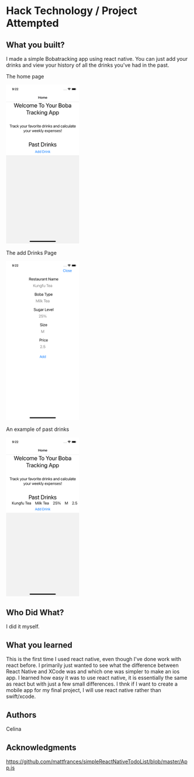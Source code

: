 # Hack Technology / Project Attempted

## What you built?

I made a simple Bobatracking app using react native. You can just add your drinks and view your history of all the drinks you've had in the past.

The home page

<img src="./Images/Home.png" alt="drawing" width="200"/>

The add Drinks Page

<img src="./Images/Add.png" alt="drawing" width="200"/>

An example of past drinks

<img src="./Images/History.png" alt="drawing" width="200"/>

## Who Did What?

I did it myself.

## What you learned

This is the first time I used react native, even though I've done work with react before. I primarily just wanted to see what the difference between React Native and XCode was and which one was simpler to make an ios app. I learned how easy it was to use react native, it is essentially the same as react but with just a few small differences. I thnk if I want to create a mobile app for my final project, I will use react native rather than swift/xcode.

## Authors

Celina

## Acknowledgments

https://github.com/mattfrances/simpleReactNativeTodoList/blob/master/App.js
